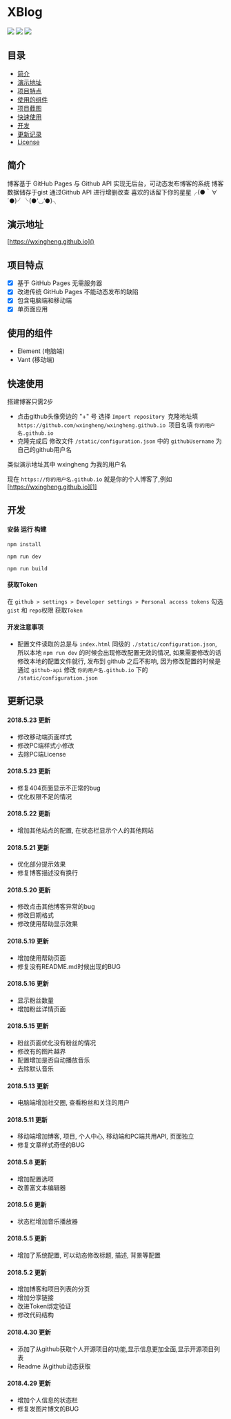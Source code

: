 # XBlog

![](https://img.shields.io/badge/vue-2.5.2-brightgreen.svg) ![](https://img.shields.io/badge/element--ui-2.3.5-brightgreen.svg) ![](https://img.shields.io/badge/vant-1.1.2-brightgreen.svg)



## 目录
- [简介](#简介)
- [演示地址](#演示地址)
- [项目特点](#项目特点)
- [使用的组件](#使用的组件)
- [项目截图](#项目截图)
- [快速使用](#快速使用)
- [开发](#开发)
- [更新记录](#更新记录)
- [License](#License)

## 简介

博客基于 GitHub Pages 与 Github API 实现无后台，可动态发布博客的系统
博客数据储存于gist 通过Github API 进行增删改查
喜欢的话留下你的星星╭(●｀∀´●)╯╰(●’◡’●)╮

## 演示地址
[https://wxingheng.github.io]()

## 项目特点

- [x] 基于 GitHub Pages 无需服务器
- [x] 改进传统 GitHub Pages 不能动态发布的缺陷
- [x] 包含电脑端和移动端
- [x] 单页面应用

## 使用的组件

- Element (电脑端)
- Vant (移动端)

## 快速使用
搭建博客只需2步
- 点击github头像旁边的 "+" 号 选择 ```Import repository ```克隆地址填 ```https://github.com/wxingheng/wxingheng.github.io ```项目名填 ```你的用户名.github.io ```
- 克隆完成后 修改文件 ```/static/configuration.json``` 中的 ```githubUsername``` 为自己的github用户名


类似演示地址其中 wxingheng 为我的用户名


现在 ```https://你的用户名.github.io``` 就是你的个人博客了,例如[https://wxingheng.github.io][1]

## 开发

#### 安装 运行 构建

    npm install

    npm run dev

    npm run build

#### 获取Token

在 ```github > settings > Developer settings > Personal access tokens```  勾选```gist``` 和 ```repo```权限 获取```Token```

#### 开发注意事项

- 配置文件读取的总是与 ```index.html``` 同级的 ```./static/configuration.json```, 所以本地 ```npm run dev``` 的时候会出现修改配置无效的情况, 如果需要修改的话修改本地的配置文件就行, 发布到 github 之后不影响, 因为修改配置的时候是通过 ```github-api``` 修改 ```你的用户名.github.io``` 下的 ```/static/configuration.json ```

## 更新记录

#### 2018.5.23 更新
- 修改移动端页面样式
- 修改PC端样式小修改
- 去除PC端License

#### 2018.5.23 更新
- 修复404页面显示不正常的bug
- 优化权限不足的情况

#### 2018.5.22 更新
- 增加其他站点的配置, 在状态栏显示个人的其他网站

#### 2018.5.21 更新
- 优化部分提示效果
- 修复博客描述没有换行

#### 2018.5.20 更新
- 修改点击其他博客异常的bug
- 修改日期格式
- 修改使用帮助显示效果

#### 2018.5.19 更新
- 增加使用帮助页面
- 修复没有README.md时候出现的BUG

#### 2018.5.16 更新
- 显示粉丝数量
- 增加粉丝详情页面

#### 2018.5.15 更新
- 粉丝页面优化没有粉丝的情况
- 修改有的图片越界
- 配置增加是否自动播放音乐
- 去除默认音乐

#### 2018.5.13 更新
- 电脑端增加社交圈, 查看粉丝和关注的用户

#### 2018.5.11 更新
- 移动端增加博客, 项目, 个人中心, 移动端和PC端共用API, 页面独立 
- 修复文章样式奇怪的BUG

#### 2018.5.8 更新
- 增加配置选项
- 改善富文本编辑器

#### 2018.5.6 更新
- 状态栏增加音乐播放器

#### 2018.5.5 更新
- 增加了系统配置, 可以动态修改标题, 描述, 背景等配置 

#### 2018.5.2 更新
- 增加博客和项目列表的分页 
- 增加分享链接 
- 改进Token绑定验证 
- 修改代码结构 

#### 2018.4.30 更新
- 添加了从github获取个人开源项目的功能,显示信息更加全面,显示开源项目列表
- Readme 从github动态获取

#### 2018.4.29 更新
- 增加个人信息的状态栏
- 修复发图片博文的BUG 
